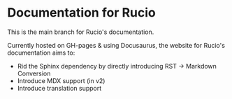 # Documentation for Rucio

This is the main branch for Rucio's documentation. 

Currently hosted on GH-pages & using Docusaurus, the website for Rucio's documentation aims to:


- Rid the Sphinx dependency by directly introducing RST -> Markdown Conversion
- Introduce MDX support (in v2)
- Introduce translation support
